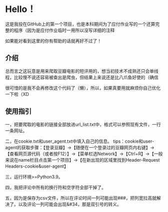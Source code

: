 # Hello！
这是我投在GitHub上的第一个项目，也是本科期间为了应付作业写的一个还算完整的程序（因为是应付作业临时一用所以没写详细的注释

如果能对看到这里的你有帮助的话就再好不过了！
## 介绍
总而言之这玩意是用来爬取豆瓣电影的短评用的，想当初技术不成熟还只会单线程，比较慢不说还容易被查出是爬虫，但结果上来说还是比八爪鱼好使的（确信

很可惜的是我不会再修改这个代码了（懒），所以，如果真要用就麻烦你自己优化一下啦（XD
## 使用指引

一，把要爬取的电影的链接全部放进url_list.txt中，格式可以参照现有文件，一行一条网址。

二，在cookie.txt和user_agent.txt中填入自己的信息。
tips：cookie和user-agent的获取步骤：【登录豆瓣】→【随便在一个登录过的豆瓣网页内右键】→【查看网页源代码（或者按F12）】→【菜单栏选Network】→【Ctrl+R】→【一般来说在name栏目点击第一个项目】→【在新出现的区域里找到Header-Request Headers-cookie&user-agent】

三，运行环境>=Python3.9。

四，我把评论中所有的换行符和空字符全部干掉了。

五，因为是保存为csv文件，所以在评论时间一列可能出现###，把列宽拉高就解决了。以及评论一列可能会出现&#34，那是双引号的转义。
